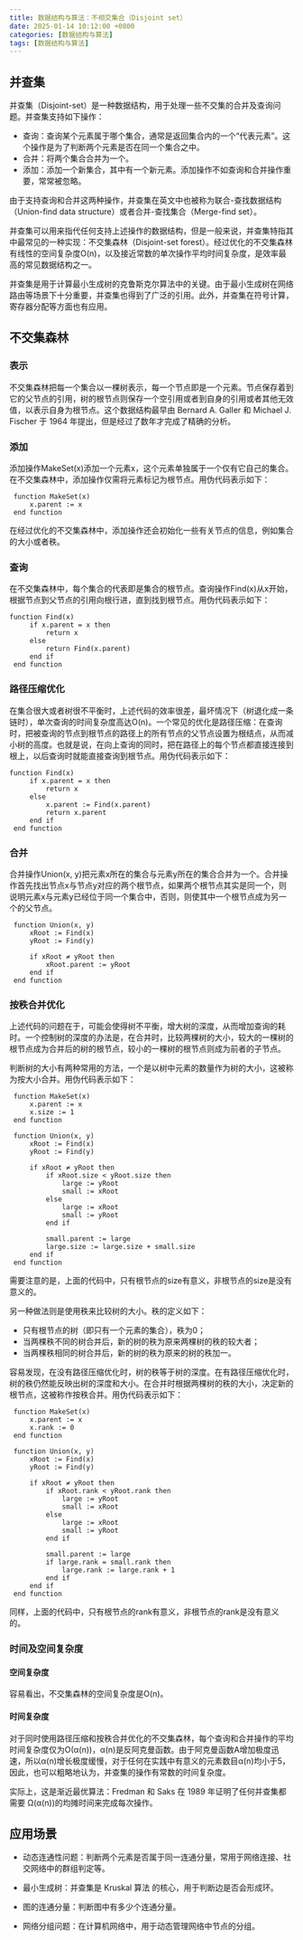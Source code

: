 ```yaml
---
title: 数据结构与算法：不相交集合（Disjoint set）
date: 2025-01-14 10:12:00 +0800
categories: [数据结构与算法]
tags: [数据结构与算法]
---
```


## 并查集

并查集（Disjoint-set）是一种数据结构，用于处理一些不交集的合并及查询问题。并查集支持如下操作：

- 查询：查询某个元素属于哪个集合，通常是返回集合内的一个“代表元素”。这个操作是为了判断两个元素是否在同一个集合之中。
- 合并：将两个集合合并为一个。
- 添加：添加一个新集合，其中有一个新元素。添加操作不如查询和合并操作重要，常常被忽略。

由于支持查询和合并这两种操作，并查集在英文中也被称为联合-查找数据结构（Union-find data structure）或者合并-查找集合（Merge-find set）。

并查集可以用来指代任何支持上述操作的数据结构，但是一般来说，并查集特指其中最常见的一种实现：不交集森林（Disjoint-set forest）。经过优化的不交集森林有线性的空间复杂度O(n)，以及接近常数的单次操作平均时间复杂度，是效率最高的常见数据结构之一。

并查集是用于计算最小生成树的克鲁斯克尔算法中的关键。由于最小生成树在网络路由等场景下十分重要，并查集也得到了广泛的引用。此外，并查集在符号计算，寄存器分配等方面也有应用。


## 不交集森林

### 表示

不交集森林把每一个集合以一棵树表示，每一个节点即是一个元素。节点保存着到它的父节点的引用，树的根节点则保存一个空引用或者到自身的引用或者其他无效值，以表示自身为根节点。这个数据结构最早由 Bernard A. Galler 和 Michael J. Fischer 于 1964 年提出，但是经过了数年才完成了精确的分析。

### 添加

添加操作MakeSet(x)添加一个元素x，这个元素单独属于一个仅有它自己的集合。在不交集森林中，添加操作仅需将元素标记为根节点。用伪代码表示如下：

```
 function MakeSet(x)
     x.parent := x
 end function
```

在经过优化的不交集森林中，添加操作还会初始化一些有关节点的信息，例如集合的大小或者秩。

### 查询

在不交集森林中，每个集合的代表即是集合的根节点。查询操作Find(x)从x开始，根据节点到父节点的引用向根行进，直到找到根节点。用伪代码表示如下：
```
function Find(x)
     if x.parent = x then
         return x
     else
         return Find(x.parent)
     end if
 end function
```

### 路径压缩优化

在集合很大或者树很不平衡时，上述代码的效率很差，最坏情况下（树退化成一条链时），单次查询的时间复杂度高达O(n)。一个常见的优化是路径压缩：在查询时，把被查询的节点到根节点的路径上的所有节点的父节点设置为根结点，从而减小树的高度。也就是说，在向上查询的同时，把在路径上的每个节点都直接连接到根上，以后查询时就能直接查询到根节点。用伪代码表示如下：

```
function Find(x)
     if x.parent = x then
         return x
     else
         x.parent := Find(x.parent)
         return x.parent
     end if
 end function
```

### 合并

合并操作Union(x, y)把元素x所在的集合与元素y所在的集合合并为一个。合并操作首先找出节点x与节点y对应的两个根节点，如果两个根节点其实是同一个，则说明元素x与元素y已经位于同一个集合中，否则，则使其中一个根节点成为另一个的父节点。

```
 function Union(x, y)
     xRoot := Find(x)
     yRoot := Find(y)
     
     if xRoot ≠ yRoot then
         xRoot.parent := yRoot
     end if
 end function
```

### 按秩合并优化

上述代码的问题在于，可能会使得树不平衡，增大树的深度，从而增加查询的耗时。一个控制树的深度的办法是，在合并时，比较两棵树的大小，较大的一棵树的根节点成为合并后的树的根节点，较小的一棵树的根节点则成为前者的子节点。

判断树的大小有两种常用的方法，一个是以树中元素的数量作为树的大小，这被称为按大小合并。用伪代码表示如下：

```
 function MakeSet(x)
     x.parent := x
     x.size := 1
 end function
 
 function Union(x, y)
     xRoot := Find(x)
     yRoot := Find(y)
     
     if xRoot ≠ yRoot then
         if xRoot.size < yRoot.size then
             large := yRoot
             small := xRoot
         else
             large := xRoot
             small := yRoot
         end if
         
         small.parent := large
         large.size := large.size + small.size
     end if
 end function
```

需要注意的是，上面的代码中，只有根节点的size有意义，非根节点的size是没有意义的。

另一种做法则是使用秩来比较树的大小。秩的定义如下：

- 只有根节点的树（即只有一个元素的集合），秩为0；
- 当两棵秩不同的树合并后，新的树的秩为原来两棵树的秩的较大者；
- 当两棵秩相同的树合并后，新的树的秩为原来的树的秩加一。

容易发现，在没有路径压缩优化时，树的秩等于树的深度。在有路径压缩优化时，树的秩仍然能反映出树的深度和大小。在合并时根据两棵树的秩的大小，决定新的根节点，这被称作按秩合并。用伪代码表示如下：
```
 function MakeSet(x)
     x.parent := x
     x.rank := 0
 end function
 
 function Union(x, y)
     xRoot := Find(x)
     yRoot := Find(y)
     
     if xRoot ≠ yRoot then
         if xRoot.rank < yRoot.rank then
             large := yRoot
             small := xRoot
         else
             large := xRoot
             small := yRoot
         end if
         
         small.parent := large
         if large.rank = small.rank then
             large.rank := large.rank + 1
         end if
     end if
 end function
```
同样，上面的代码中，只有根节点的rank有意义，非根节点的rank是没有意义的。

### 时间及空间复杂度

#### 空间复杂度

容易看出，不交集森林的空间复杂度是O(n)。

#### 时间复杂度

对于同时使用路径压缩和按秩合并优化的不交集森林，每个查询和合并操作的平均时间复杂度仅为O(α(n))，α(n)是反阿克曼函数。由于阿克曼函数A增加极度迅速，所以α(n)增长极度缓慢，对于任何在实践中有意义的元素数目α(n)均小于5，因此，也可以粗略地认为，并查集的操作有常数的时间复杂度。

实际上，这是渐近最优算法：Fredman 和 Saks 在 1989 年证明了任何并查集都需要 Ω(α(n))的均摊时间来完成每次操作。

## 应用场景

- 动态连通性问题：判断两个元素是否属于同一连通分量，常用于网络连接、社交网络中的群组判定等。

- 最小生成树：并查集是 Kruskal 算法 的核心，用于判断边是否会形成环。

- 图的连通分量：判断图中有多少个连通分量。

- 网络分组问题：在计算机网络中，用于动态管理网络中节点的分组。